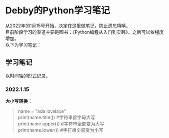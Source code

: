 # Debby的Python学习笔记
从2022年的1月15号开始，决定在这里做笔记，防止遗忘嘻嘻。  
目前阶段学习的渠道主要是图书：《Python编程从入门到实践》。之后可以依程度增加。  
以下为学习笔记：  
## 学习笔记
以时间轴的形式记录。
### 2022.1.15
**大小写转换：**  
> name = "ada lovelace"  
> print(name.title()) #字符串首字母大写  
> print(name.upper()) #字符串全部变为大写  
> print(name.lower()) #字符串全部变为小写  
